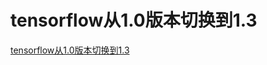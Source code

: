 # tensorflow从1.0版本切换到1.3
[tensorflow从1.0版本切换到1.3](https://aiwithcloud.com/2021/01/24/tensorflow%e4%bb%8e1-0%e7%89%88%e6%9c%ac%e5%88%87%e6%8d%a2%e5%88%b01-3/)